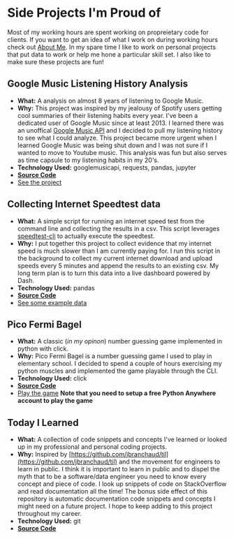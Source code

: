 # Side Projects I'm Proud of
Most of my working hours are spent working on propreietary code for clients. If you want to get an idea of what I work on during working hours check out [About Me](/about-me.html). In my spare time I like to work on personal projects that put data to work or help me hone a particular skill set. I also like to make sure these projects are fun!

## Google Music Listening History Analysis
* **What:** A analysis on almost 8 years of listening to Google Music. 
* **Why:** This project was inspired by my jealousy of Spotify users getting cool summaries of their listening habits every year. I've been a dedicated user of Google Music since at least 2013. I learned there was an unoffical [Google Music API](https://github.com/simon-weber/gmusicapi) and I decided to pull my listening history to see what I could analyze. This project became more urgent when I learned Google Music was being shut down and I was not sure if I wanted to move to Youtube music. This analysis was fun but also serves as time capsule to my listening habits in my 20's.
* **Technology Used:** googlemusicapi, requests, pandas, jupyter
* **[Source Code](https://github.com/mjrice04/gmusic_history)**
* [See the project](/test_jupyter.html)

## Collecting Internet Speedtest data
* **What:** A simple script for running an internet speed test from the command line and collecting the results in a csv. This script leverages [speedtest-cli](https://github.com/sivel/speedtest-cli) to actually execute the speedtest.
* **Why:** I put together this project to collect evidence that my internet speed is much slower than I am currently paying for. I run this script in the background to collect my current internet download and upload speeds every 5 minutes and append the results to an existing csv. My long term plan is to turn this data into a live dashboard powered by Dash.
* **Technology Used:** pandas
* **[Source Code](https://github.com/mjrice04/collect_speedtest_data)**
* [See some example data](https://github.com/mjrice04/collect_speedtest_data/blob/master/data/speedtest.csv)

## Pico Fermi Bagel
* **What:** A classic (*in my opinon*) number guessing game implemented in python with click. 
* **Why:** Pico Fermi Bagel is a number guessing game I used to play in elementary school. I decided to spend a couple of hours exercising my python muscles and implemented the game playable through the CLI. 
* **Technology Used:** click
* **[Source Code](https://github.com/mjrice04/pico_fermi_bagel)**
* [Play the game](https://www.pythonanywhere.com/user/matthewjrice44/shares/1a918f2ed1ca4021b564cdc79660acc0/) **Note that you need to setup a free Python Anywhere account to play the game**

## Today I Learned
* **What:** A collection of code snippets and concepts I've learned or looked up in my professional and personal coding projects.
* **Why:** Inspired by [https://github.com/jbranchaud/til](https://github.com/jbranchaud/til) and the movement for engineers to learn in public. I think it is important to learn in public and to dispel the myth that to be a software/data engineer you need to know every concept and piece of code. I look up snippets of code on StackOverflow and read documentation all the time! The bonus side effect of this repository is automatic documentation code snippets and concepts I might need on a future project. I hope to keep adding to this project throughout my career.
* **Technology Used:** git
* **[Source Code](https://github.com/mjrice04/til)**





